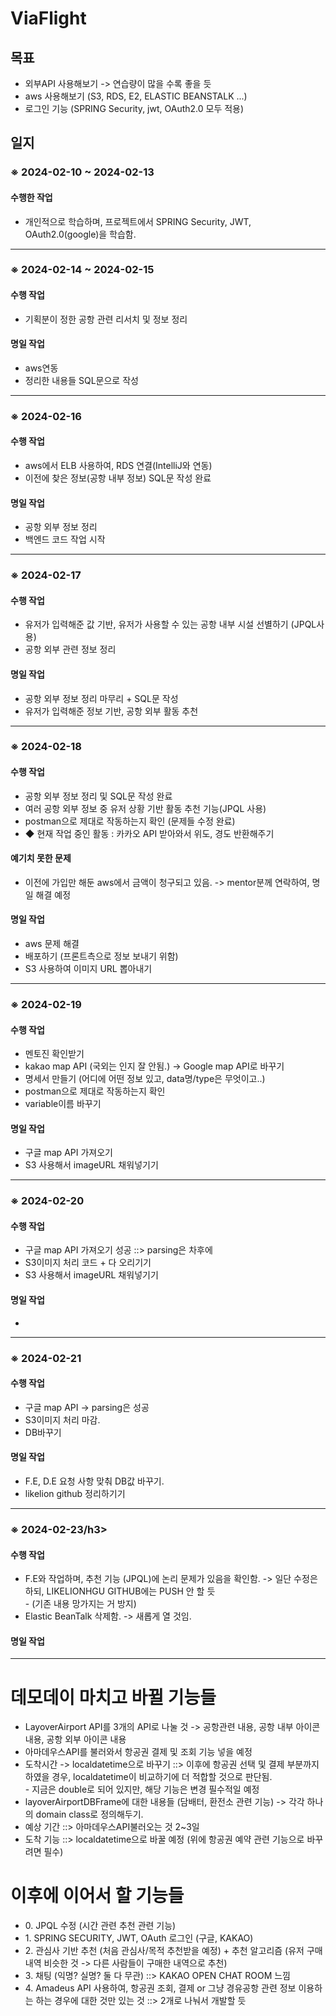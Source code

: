 <!DOCTYPE html>
<html>
<head>


<h1>ViaFlight</h1>

<h2>목표</h2>
<ul>
  <li>외부API 사용해보기 -> 연습량이 많을 수록 좋을 듯</li>
  <li>aws 사용해보기 (S3, RDS, E2, ELASTIC BEANSTALK ...)</li>
  <li>로그인 기능 (SPRING Security, jwt, OAuth2.0 모두 적용)</li>
</ul>

<h2>일지</h2>

<h3>※ 2024-02-10 ~ 2024-02-13</h3>

<h4>수행한 작업</h4>
<ul>
  <li>개인적으로 학습하며, 프로젝트에서 SPRING Security, JWT, OAuth2.0(google)을 학습함.</li>
</ul>
<hr>

<h3>※ 2024-02-14 ~ 2024-02-15</h3>

<h4>수행 작업</h4>
<ul>
  <li>기획분이 정한 공항 관련 리서치 및 정보 정리</li>
</ul>

<h4>명일 작업</h4>
<ul>
  <li> aws연동 </li>
  <li> 정리한 내용들 SQL문으로 작성</li>
</ul>

<hr>

<h3>※ 2024-02-16</h3>

<h4>수행 작업</h4>
<ul>
  <li>aws에서 ELB 사용하여, RDS 연결(IntelliJ와 연동)</li>
  <li>이전에 찾은 정보(공항 내부 정보) SQL문 작성 완료</li>
</ul>

<h4>명일 작업</h4>
<ul>
  <li> 공항 외부 정보 정리 </li>
  <li> 백엔드 코드 작업 시작 </li>
</ul>

<hr>

<h3>※ 2024-02-17</h3>

<h4>수행 작업</h4>
<ul>
  <li> 유저가 입력해준 값 기반, 유저가 사용할 수 있는 공항 내부 시설 선별하기 (JPQL사용) </li>
  <li> 공항 외부 관련 정보 정리 </li>
</ul>

<h4>명일 작업</h4>
<ul>
  <li> 공항 외부 정보 정리 마무리 + SQL문 작성 </li>
  <li> 유저가 입력해준 정보 기반, 공항 외부 활동 추천 </li>
</ul>

<hr>

<h3>※ 2024-02-18</h3>

<h4>수행 작업</h4>
<ul>
  <li> 공항 외부 정보 정리 및 SQL문 작성 완료 </li>
  <li> 여러 공항 외부 정보 중 유저 상황 기반 활동 추천 기능(JPQL 사용)</li> 
  <li> postman으로 제대로 작동하는지 확인 (문제들 수정 완료) </li>
  <li> ◆ 현재 작업 중인 활동 : 카카오 API 받아와서 위도, 경도 반환해주기</li>
</ul>

<h4>예기치 못한 문제</h4>
<ul>
  <li> 이전에 가입만 해둔 aws에서 금액이 청구되고 있음. -> mentor분께 연락하여, 명일 해결 예정</li>
</ul>

<h4>명일 작업</h4>
<ul>
  <li>aws 문제 해결</li>
  <li>배포하기 (프론트측으로 정보 보내기 위함)</li>
  <li>S3 사용하여 이미지 URL 뽑아내기</li>
</ul>

<hr>

<h3>※ 2024-02-19</h3>

<h4>수행 작업</h4>
<ul>
  <li>멘토진 확인받기</li>
  <li>kakao map API (국외는 인지 잘 안됨.) -> Google map API로 바꾸기</li>
  <li>명세서 만들기 (어디에 어떤 정보 있고, data명/type은 무엇이고..)</li>
  <li> postman으로 제대로 작동하는지 확인 </li>  
  <li> variable이름 바꾸기 </li>
</ul>

<h4>명일 작업</h4>
<ul>
  <li>구글 map API 가져오기</li>
  <li>S3 사용해서 imageURL 채워넣기기</li>
</ul>

<hr>

<h3>※ 2024-02-20</h3>

<h4>수행 작업</h4>
<ul>
  <li>구글 map API 가져오기 성공 ::> parsing은 차후에 </li>
  <li>S3이미지 처리 코드 + 다 오리기기</li>
  <li>S3 사용해서 imageURL 채워넣기기</li>
</ul>

<h4>명일 작업</h4>
<ul>
  <li></li>
</ul>

<hr>

<h3>※ 2024-02-21</h3>

<h4>수행 작업</h4>
<ul>
  <li>구글 map API -> parsing은 성공 </li>
  <li>S3이미지 처리 마감.</li>
  <li>DB바꾸기</li>
</ul>

<h4>명일 작업</h4>
<ul>
  <li>F.E, D.E 요청 사항 맞춰 DB값 바꾸기.</li>
  <li>likelion github 정리하기기</li>
</ul>

<hr>


<h3>※ 2024-02-23/h3>

<h4>수행 작업</h4>
<ul>
  <li>F.E와 작업하며, 추천 기능 (JPQL)에 논리 문제가 있음을 확인함. -> 일단 수정은 하되, LIKELIONHGU GITHUB에는 PUSH 안 할 듯 </li>
  - (기존 내용 망가지는 거 방지)
  <li>Elastic BeanTalk 삭제함. -> 새롭게 열 것임.</li>
</ul>

<h4>명일 작업</h4>
<ul>
</ul>

<hr>

<h1>데모데이 마치고 바뀔 기능들</h1>
<ul>
  <li>LayoverAirport API를 3개의 API로 나눌 것 -> 공항관련 내용, 공항 내부 아이콘 내용, 공항 외부 아이콘 내용</li>
  <li>아마데우스API를 불러와서 항공권 결제 및 조회 기능 넣을 예정</li>
  <li>도착시간  -> localdatetime으로 바꾸기 ::> 이후에 항공권 선택 및 결제 부분까지 하였을 경우, localdatetime이 비교하기에 더 적합할 것으로 판단됨.</li>
  - 지금은 double로 되어 있지만, 해당 기능은 변경 필수적일 예정
  <li>layoverAirportDBFrame에 대한 내용들 (담배터, 환전소 관련 기능) -> 각각 하나의 domain class로 정의해두기.</li>
  <li>예상 기간 ::> 아마데우스API불러오는 것 2~3일</li>
  <li>도착 기능 ::> localdatetime으로 바꿀 예정 (위에 항공권 예약 관련 기능으로 바꾸려면 필수)</li>
</ul>

<h1>이후에 이어서 할 기능들</h1>
<ul>
  <li> 0. JPQL 수정 (시간 관련 추천 관련 기능)
  <li> 1. SPRING SECURITY, JWT, OAuth 로그인 (구글, KAKAO)   </li>
  <li> 2. 관심사 기반 추천 (처음 관심사/목적 추천받을 예정) + 추천 알고리즘 (유저 구매 내역 비슷한 것 -> 다른 사람들이 구매한 내역으로 추천) </li>
  <li> 3. 채팅 (익명? 실명? 둘 다 무관) ::> KAKAO OPEN CHAT ROOM 느낌   </li>
  <li> 4. Amadeus API 사용하여, 항공권 조회, 결제 or 그냥 경유공항 관련 정보 이용하는 하는 경우에 대한 것만 있는 것 ::> 2개로 나눠서 개발할 듯</li>
</ul>

</body>
</html>
